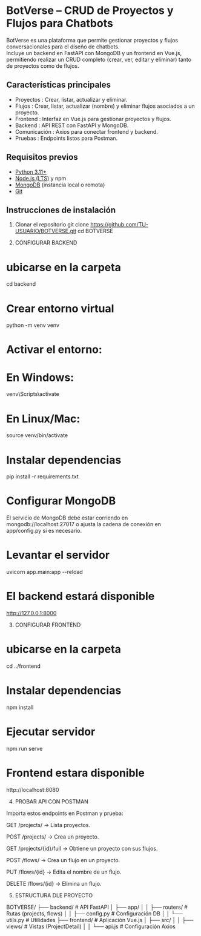 # BotVerse – CRUD de Proyectos y Flujos para Chatbots
BotVerse es una plataforma que permite gestionar proyectos y flujos conversacionales para el diseño de chatbots.  
Incluye un backend en FastAPI con MongoDB y un frontend en Vue.js, permitiendo realizar un CRUD completo (crear, ver, editar y eliminar) tanto de proyectos como de flujos.


## Características principales
- Proyectos : Crear, listar, actualizar y eliminar.
- Flujos : Crear, listar, actualizar (nombre) y eliminar flujos asociados a un proyecto.
- Frontend : Interfaz en Vue.js para gestionar proyectos y flujos.
- Backend : API REST con FastAPI y MongoDB.
- Comunicación : Axios para conectar frontend y backend.
- Pruebas : Endpoints listos para Postman.


## Requisitos previos
- [Python 3.11+](https://www.python.org/downloads/)
- [Node.js (LTS)](https://nodejs.org/) y npm
- [MongoDB](https://www.mongodb.com/try/download/community) (instancia local o remota)
- [Git](https://git-scm.com/)


## Instrucciones de instalación

1. Clonar el repositorio
git clone https://github.com/TU-USUARIO/BOTVERSE.git
cd BOTVERSE

2. CONFIGURAR BACKEND
# ubicarse en la carpeta 
cd backend
# Crear entorno virtual
python -m venv venv
# Activar el entorno:
# En Windows:
venv\Scripts\activate
# En Linux/Mac:
source venv/bin/activate
# Instalar dependencias
pip install -r requirements.txt
# Configurar MongoDB
El servicio de MongoDB debe estar corriendo en mongodb://localhost:27017 o ajusta la cadena de conexión en app/config.py si es necesario.
# Levantar el servidor 
uvicorn app.main:app --reload
# El backend estará disponible
http://127.0.0.1:8000

3. CONFIGURAR FRONTEND
# ubicarse en la carpeta 
cd ../frontend
# Instalar dependencias
npm install
# Ejecutar servidor 
npm run serve
# Frontend estara disponible
http://localhost:8080

4. PROBAR API CON POSTMAN

Importa estos endpoints en Postman y prueba:

GET /projects/ → Lista proyectos.

POST /projects/ → Crea un proyecto.

GET /projects/{id}/full → Obtiene un proyecto con sus flujos.

POST /flows/ → Crea un flujo en un proyecto.

PUT /flows/{id} → Edita el nombre de un flujo.

DELETE /flows/{id} → Elimina un flujo.

5. ESTRUCTURA DLE PROYECTO

BOTVERSE/
├── backend/          # API FastAPI
│   ├── app/
│   │   ├── routers/  # Rutas (projects, flows)
│   │   ├── config.py # Configuración DB
│   │   └── utils.py  # Utilidades
├── frontend/         # Aplicación Vue.js
│   ├── src/
│   │   ├── views/    # Vistas (ProjectDetail)
│   │   └── api.js    # Configuración Axios
